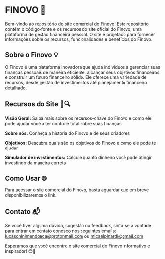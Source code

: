 # FINOVO 🐷

Bem-vindo ao repositório do site comercial do Finovo! Este repositório contém o código-fonte e os recursos do site oficial do Finovo, uma plataforma de gestão financeira pessoal. O site é projetado para fornecer informações sobre os recursos, funcionalidades e benefícios do Finovo.

## Sobre o Finovo 💡
O Finovo é uma plataforma inovadora que ajuda indivíduos a gerenciar suas finanças pessoais de maneira eficiente, alcançar seus objetivos financeiros e construir um futuro financeiro sólido. Ele oferece uma variedade de recursos, desde gestão de investimentos até planejamento financeiro detalhado.

## Recursos do Site 🚀🔍
**Visão Geral:** Saiba mais sobre os recursos-chave do Finovo e como ele pode ajudar você a ter controle total sobre suas finanças.

**Sobre nós:** Conheça a história do Finovo e de seus criadores

**Objetivos:** Descubra quais são os objetivos do Finovo e como ele pode te ajudar

**Simulador de investimentos:** Calcule quanto dinheiro você pode atingir investindo da maneira correta

## Como Usar 🌐
Para acessar o site comercial do Finovo, basta aguardar que em breve disponibilizaremos o link.

## Contato 📬
Se você tiver alguma dúvida, sugestão ou feedback, sinta-se à vontade para entrar em contato conosco nos seguintes emails:
lucaschinimendonca@protonmail.com ou 
micaelpinardi@gmail.com


Esperamos que você encontre o site comercial do Finovo informativo e inspirador! 😊🌟



